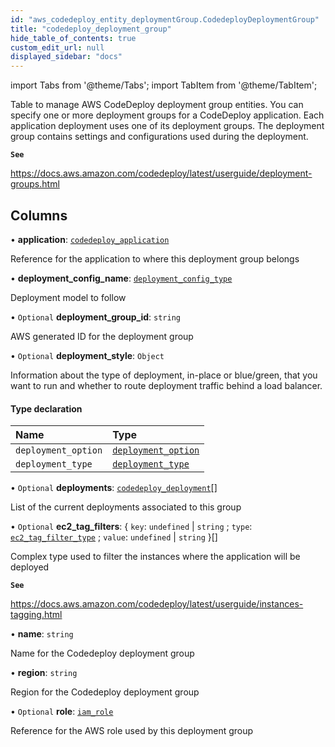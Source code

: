 ```yaml
---
id: "aws_codedeploy_entity_deploymentGroup.CodedeployDeploymentGroup"
title: "codedeploy_deployment_group"
hide_table_of_contents: true
custom_edit_url: null
displayed_sidebar: "docs"
---
```


import Tabs from '@theme/Tabs';
import TabItem from '@theme/TabItem';

Table to manage AWS CodeDeploy deployment group entities. You can specify one or more deployment groups
for a CodeDeploy application. Each application deployment uses one of its deployment groups.
The deployment group contains settings and configurations used during the deployment.

**`See`**

https://docs.aws.amazon.com/codedeploy/latest/userguide/deployment-groups.html

## Columns

• **application**: [`codedeploy_application`](aws_codedeploy_entity_application.CodedeployApplication.md)

Reference for the application to where this deployment group belongs

• **deployment\_config\_name**: [`deployment_config_type`](../enums/aws_codedeploy_entity_deploymentGroup.DeploymentConfigType.md)

Deployment model to follow

• `Optional` **deployment\_group\_id**: `string`

AWS generated ID for the deployment group

• `Optional` **deployment\_style**: `Object`

Information about the type of deployment, in-place or blue/green, that you want to run and whether to route deployment traffic behind a load balancer.

#### Type declaration

| Name | Type |
| :------ | :------ |
| `deployment_option` | [`deployment_option`](../enums/aws_codedeploy_entity_deploymentGroup.DeploymentOption.md) |
| `deployment_type` | [`deployment_type`](../enums/aws_codedeploy_entity_deploymentGroup.DeploymentType.md) |

• `Optional` **deployments**: [`codedeploy_deployment`](aws_codedeploy_entity_deployment.CodedeployDeployment.md)[]

List of the current deployments associated to this group

• `Optional` **ec2\_tag\_filters**: { `key`: `undefined` \| `string` ; `type`: [`ec2_tag_filter_type`](../enums/aws_codedeploy_entity_deploymentGroup.EC2TagFilterType.md) ; `value`: `undefined` \| `string`  }[]

Complex type used to filter the instances where the application will be deployed

**`See`**

https://docs.aws.amazon.com/codedeploy/latest/userguide/instances-tagging.html

• **name**: `string`

Name for the Codedeploy deployment group

• **region**: `string`

Region for the Codedeploy deployment group

• `Optional` **role**: [`iam_role`](aws_iam_entity_role.IamRole.md)

Reference for the AWS role used by this deployment group
